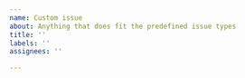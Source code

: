 ```yaml
---
name: Custom issue
about: Anything that does fit the predefined issue types
title: ''
labels: ''
assignees: ''

---
```



